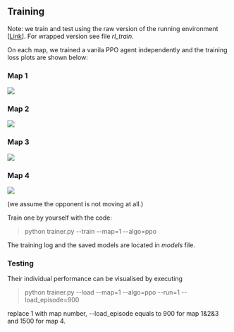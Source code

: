 ## Training

Note: we train and test using the raw version of the running environment [[Link](https://github.com/jidiai/Competition_Olympics-Running/blob/main/olympics/scenario/running.py)]. For wrapped version see file *rl_train*.

On each map, we trained a vanila PPO agent independently and the training loss plots are shown below:

### Map 1

<img src=https://github.com/jidiai/Competition_Olympics-Running/blob/main/assets/PPO%20map1%20training%20(run1).png>

### Map 2

<img src=https://github.com/jidiai/Competition_Olympics-Running/blob/main/assets/PPO%20map2%20training%20(run2).png>

### Map 3

<img src=https://github.com/jidiai/Competition_Olympics-Running/blob/main/assets/PPO%20map3%20training%20(run3).png>

### Map 4

<img src=https://github.com/jidiai/Competition_Olympics-Running/blob/main/assets/PPO%20map4%20training%20(run4).png>

(we assume the opponent is not moving at all.)

Train one by yourself with the code:

>python trainer.py --train --map=1 --algo=ppo

The training log and the saved models are located in *models* file.

### Testing

Their individual performance can be visualised by executing 

>python trainer.py --load --map=1 --algo=ppo --run=1 --load_episode=900

replace 1 with map number, --load_episode equals to 900 for map 1&2&3 and 1500 for map 4.
